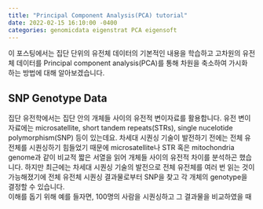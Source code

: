 ```yaml
---
title: "Principal Component Analysis(PCA) tutorial"
date: 2022-02-15 16:10:00 -0400
categories: genomicdata eigenstrat PCA eigensoft
---
```



이 포스팅에서는 집단 단위의 유전체 데이터의 기본적인 내용을 학습하고 고차원의 유전체 데이터를 Principal component analysis(PCA)를 통해 차원을 축소하여 가시화 하는 방법에 대해 알아보겠습니다. 
  

SNP Genotype Data
-----------------------------
집단 유전학에서는 집단 안의 개체들 사이의 유전적 변이자료를 활용합니다. 유전 변이자료에는 microsatellite, short tandem repeats(STRs), single nucelotide polymorphism(SNP) 등이 있는데요. 차세대 시퀀싱 기술이 발전하기 전에는 전체 유전체를 시퀀싱하기 힘들었기 때문에 microsatellite나 STR 혹은 mitochondria genome과 같이 비교적 짧은 서열을 읽어 개체들 사이의 유전적 차이를 분석하곤 했습니다. 하지만 최근에는 차세대 시퀀싱 기술의 발전으로 전체 유전체를 여러 번 읽는 것이 가능해졌기에 전체 유전체 시퀀싱 결과물로부터 SNP을 찾고 각 개체의 genotype을 결정할 수 있습니다.  
이해를 돕기 위해 예를 들자면, 100명의 사람을 시퀀싱하고 그 결과물을 비교하였을 때 

